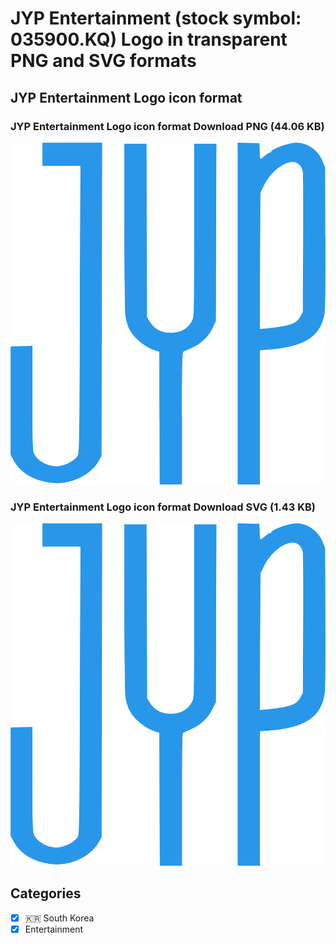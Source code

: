 # JYP Entertainment (stock symbol: 035900.KQ) Logo in transparent PNG and SVG formats

## JYP Entertainment Logo icon format

### JYP Entertainment Logo icon format Download PNG (44.06 KB)

![JYP Entertainment Logo icon format Download PNG (44.06 KB)](/img/orig/035900.KQ-ee93fc75.png)

### JYP Entertainment Logo icon format Download SVG (1.43 KB)

![JYP Entertainment Logo icon format Download SVG (1.43 KB)](/img/orig/035900.KQ-bd782b56.svg)



## Categories
- [x] 🇰🇷 South Korea
- [x] Entertainment
